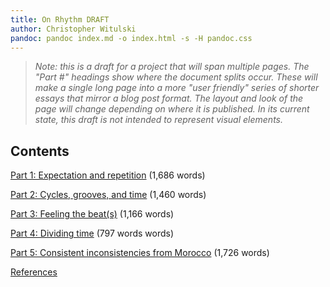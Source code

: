 ```yaml
---
title: On Rhythm DRAFT
author: Christopher Witulski
pandoc: pandoc index.md -o index.html -s -H pandoc.css
---
```

>*Note: this is a draft for a project that will span multiple pages. The "Part #" headings show where the document splits occur. These will make a single long page into a more "user friendly" series of shorter essays that mirror a blog post format. The layout and look of the page will change depending on where it is published. In its current state, this draft is not intended to represent visual elements.*

## Contents

[Part 1: Expectation and repetition](part1.html) (1,686 words)

[Part 2: Cycles, grooves, and time](part2.html) (1,460 words)

[Part 3: Feeling the beat(s)](part3.html) (1,166 words)

[Part 4: Dividing time](part4.html) (797 words words)

[Part 5: Consistent inconsistencies from Morocco](part5.html) (1,726 words)

[References](references.html)